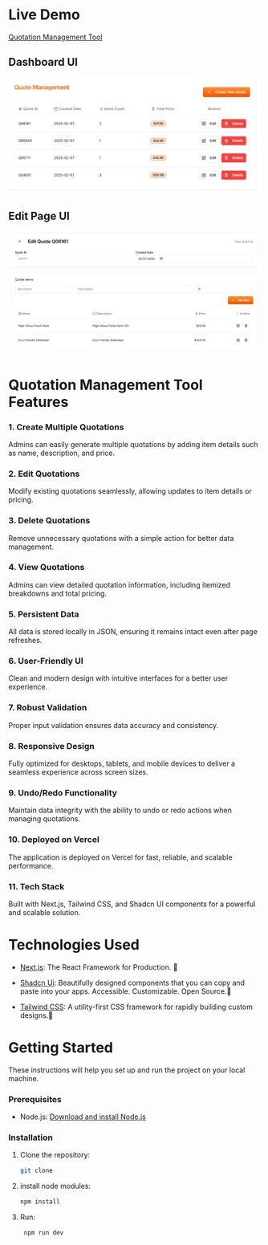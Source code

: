 # Live Demo
[Quotation Management Tool](https://quotation-management-tool.vercel.app/)

## Dashboard UI

![Home Screen](Public/dashboardui.png)

## Edit Page UI

![Home Screen](public/editui.png)

# Quotation Management Tool Features

### **1. Create Multiple Quotations**

Admins can easily generate multiple quotations by adding item details such as name, description, and price.

### **2. Edit Quotations**

Modify existing quotations seamlessly, allowing updates to item details or pricing.

### **3. Delete Quotations**

Remove unnecessary quotations with a simple action for better data management.

### **4. View Quotations**

Admins can view detailed quotation information, including itemized breakdowns and total pricing.

### **5. Persistent Data**

All data is stored locally in JSON, ensuring it remains intact even after page refreshes.

### **6. User-Friendly UI**

Clean and modern design with intuitive interfaces for a better user experience.

### **7. Robust Validation**

Proper input validation ensures data accuracy and consistency.

### **8. Responsive Design**

Fully optimized for desktops, tablets, and mobile devices to deliver a seamless experience across screen sizes.

### **9. Undo/Redo Functionality**

Maintain data integrity with the ability to undo or redo actions when managing quotations.

### **10. Deployed on Vercel**

The application is deployed on Vercel for fast, reliable, and scalable performance.

### **11. Tech Stack**

Built with Next.js, Tailwind CSS, and Shadcn UI components for a powerful and scalable solution.

# Technologies Used

- [Next.js](https://nextjs.org/): The React Framework for Production.
  🚀

- [Shadcn Ui](https://ui.shadcn.com/): Beautifully designed components that you can copy and paste into your apps. Accessible. Customizable. Open Source.🤖

- [Tailwind CSS](https://tailwindcss.com/): A utility-first CSS framework for rapidly building custom designs.🐊

# Getting Started

These instructions will help you set up and run the project on your local machine.

### Prerequisites

- Node.js: [Download and install Node.js](https://nodejs.org/)

### Installation

1. Clone the repository:

   ```bash
   git clone
   ```

2. install node modules:

   ```bash
   npm install
   ```

3. Run:

   ```bash
    npm run dev
   ```
